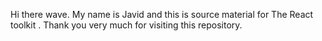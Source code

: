 Hi there wave. My name is Javid and this is source material for The React toolkit . Thank you very much for visiting this repository.
